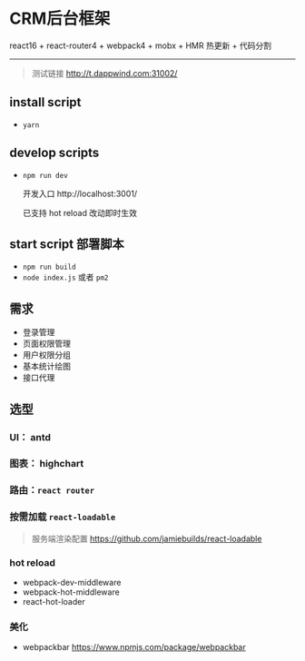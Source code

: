 # CRM后台框架

react16 + react-router4 + webpack4 + mobx + HMR 热更新 + 代码分割

---

> 测试链接 http://t.dappwind.com:31002/

## install script

- `yarn`

## develop scripts


- `npm run dev`


  开发入口 http://localhost:3001/

  已支持 hot reload 改动即时生效

## start script 部署脚本

- `npm run build`
- `node index.js` 或者 `pm2`

## 需求

- 登录管理
- 页面权限管理
- 用户权限分组
- 基本统计绘图
- 接口代理

## 选型

### UI： antd 

### 图表： highchart

### 路由：`react router`

### 按需加载 `react-loadable`

> 服务端渲染配置 https://github.com/jamiebuilds/react-loadable

### hot reload

- webpack-dev-middleware
- webpack-hot-middleware
- react-hot-loader

### 美化

- webpackbar https://www.npmjs.com/package/webpackbar
